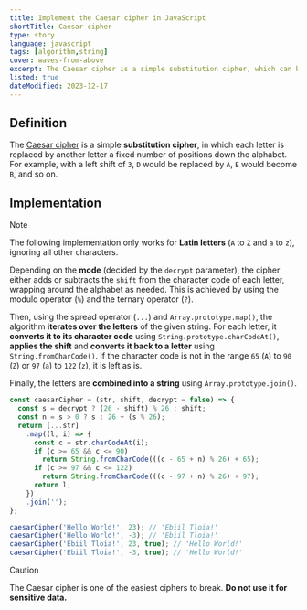 ```yaml
---
title: Implement the Caesar cipher in JavaScript
shortTitle: Caesar cipher
type: story
language: javascript
tags: [algorithm,string]
cover: waves-from-above
excerpt: The Caesar cipher is a simple substitution cipher, which can be easily implemented with a few lines of JavaScript code.
listed: true
dateModified: 2023-12-17
---
```


## Definition

The [Caesar cipher](https://en.wikipedia.org/wiki/Caesar_cipher) is a simple **substitution cipher**, in which each letter is replaced by another letter a fixed number of positions down the alphabet. For example, with a left shift of `3`, `D` would be replaced by `A`, `E` would become `B`, and so on.

## Implementation

> [!NOTE]
>
> The following implementation only works for **Latin letters** (`A` to `Z` and `a` to `z`), ignoring all other characters.

Depending on the **mode** (decided by the `decrypt` parameter), the cipher either adds or subtracts the `shift` from the character code of each letter, wrapping around the alphabet as needed. This is achieved by using the modulo operator (`%`) and the ternary operator (`?`).

Then, using the spread operator (`...`) and `Array.prototype.map()`, the algorithm **iterates over the letters** of the given string. For each letter, it **converts it to its character code** using `String.prototype.charCodeAt()`, **applies the shift** and **converts it back to a letter** using `String.fromCharCode()`. If the character code is not in the range `65` (`A`) to `90` (`Z`) or `97` (`a`) to `122` (`z`), it is left as is.

Finally, the letters are **combined into a string** using `Array.prototype.join()`.

```js
const caesarCipher = (str, shift, decrypt = false) => {
  const s = decrypt ? (26 - shift) % 26 : shift;
  const n = s > 0 ? s : 26 + (s % 26);
  return [...str]
    .map((l, i) => {
      const c = str.charCodeAt(i);
      if (c >= 65 && c <= 90)
        return String.fromCharCode(((c - 65 + n) % 26) + 65);
      if (c >= 97 && c <= 122)
        return String.fromCharCode(((c - 97 + n) % 26) + 97);
      return l;
    })
    .join('');
};

caesarCipher('Hello World!', 23); // 'Ebiil Tloia!'
caesarCipher('Hello World!', -3); // 'Ebiil Tloia!'
caesarCipher('Ebiil Tloia!', 23, true); // 'Hello World!'
caesarCipher('Ebiil Tloia!', -3, true); // 'Hello World!'
```

> [!CAUTION]
>
> The Caesar cipher is one of the easiest ciphers to break. **Do not use it for sensitive data.**
